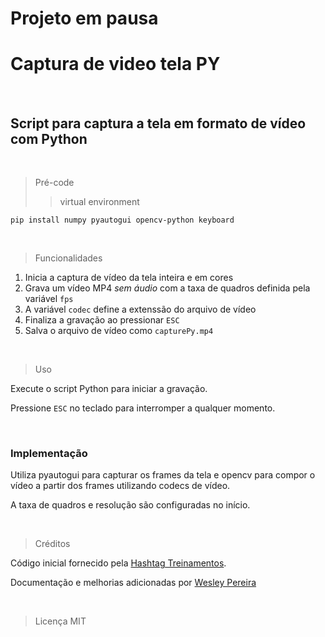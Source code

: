# Projeto em pausa

# Captura de video tela PY
&nbsp;

Script para captura a tela em formato de vídeo com Python
---


&nbsp;
> Pré-code
> > virtual environment

    pip install numpy pyautogui opencv-python keyboard

&nbsp;
> Funcionalidades
&nbsp;

1. Inicia a captura de vídeo da tela inteira e em cores
2. Grava um vídeo MP4 *sem áudio* com a taxa de quadros definida pela variável `fps`
3. A variável `codec` define a extenssão do arquivo de vídeo
4. Finaliza a gravação ao pressionar `ESC`
5. Salva o arquivo de vídeo como `capturePy.mp4`

&nbsp;
> Uso
&nbsp;

Execute o script Python para iniciar a gravação.

Pressione `ESC` no teclado para interromper a qualquer momento.

&nbsp;

### Implementação

Utiliza pyautogui para capturar os frames da tela e opencv para compor o vídeo a partir dos frames utilizando codecs de vídeo.

A taxa de quadros e resolução são configuradas no início.

&nbsp;
> Créditos
&nbsp;

Código inicial fornecido pela [Hashtag Treinamentos](https://www.youtube.com/watch?v=Hsx2Nhr0Mmo&list=WL&index=8).

Documentação e melhorias adicionadas por [Wesley Pereira](https://github.com/wesleyp846)

&nbsp;
> Licença
MIT
